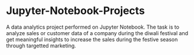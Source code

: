 # Jupyter-Notebook-Projects
A data analytics project performed on Jupyter Notebook. The task is to analyze sales or customer data of a company during the diwali festival and get meaningful insights to increase the sales during the festive season through targetted marketing.
